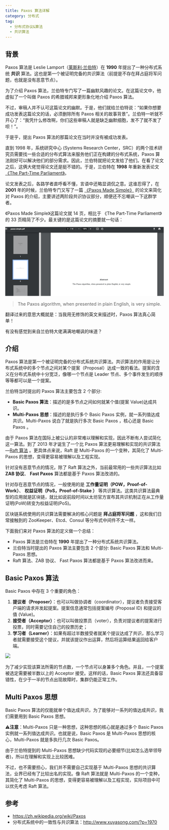 ```yaml
---
title: Paxos 算法详解
category: 分布式
tag:
  - 分布式协议&算法
  - 共识算法
---
```


## 背景

Paxos 算法是 Leslie Lamport（[莱斯利·兰伯特](https://zh.wikipedia.org/wiki/莱斯利·兰伯特)）在 **1990** 年提出了一种分布式系统 **共识** 算法。这也是第一个被证明完备的共识算法（前提是不存在拜占庭将军问题，也就是没有恶意节点）。

为了介绍 Paxos 算法，兰伯特专门写了一篇幽默风趣的论文。在这篇论文中，他虚拟了一个叫做 Paxos 的希腊城邦来更形象化地介绍 Paxos 算法。

不过，审稿人并不认可这篇论文的幽默。于是，他们就给兰伯特说：“如果你想要成功发表这篇论文的话，必须删除所有 Paxos 相关的故事背景”。兰伯特一听就不开心了：“我凭什么修改啊，你们这些审稿人就是缺乏幽默细胞，发不了就不发了呗！”。

于是乎，提出 Paxos 算法的那篇论文在当时并没有被成功发表。

直到 1998 年，系统研究中心 (Systems Research Center，SRC）的两个技术研究员需要找一些合适的分布式算法来服务他们正在构建的分布式系统，Paxos 算法刚好可以解决他们的部分需求。因此，兰伯特就把论文发给了他们。在看了论文之后，这俩大佬觉得论文还是挺不错的。于是，兰伯特在 **1998** 年重新发表论文 [《The Part-Time Parliament》](http://lamport.azurewebsites.net/pubs/lamport-paxos.pdf)。

论文发表之后，各路学者直呼看不懂，言语中还略显调侃之意。这谁忍得了，在 **2001** 年的时候，兰伯特专门又写了一篇 [《Paxos Made Simple》](http://lamport.azurewebsites.net/pubs/paxos-simple.pdf) 的论文来简化对 Paxos 的介绍，主要讲述两阶段共识协议部分，顺便还不忘嘲讽一下这群学者。

《Paxos Made Simple》这篇论文就 14 页，相比于 《The Part-Time Parliament》的 33 页精简了不少。最关键的是这篇论文的摘要就一句话：

![](./images/paxos/paxos-made-simple.png)

> The Paxos algorithm, when presented in plain English, is very simple.

翻译过来的意思大概就是：当我用无修饰的英文来描述时，Paxos 算法真心简单！

有没有感觉到来自兰伯特大佬满满地嘲讽的味道？

## 介绍

Paxos 算法是第一个被证明完备的分布式系统共识算法。共识算法的作用是让分布式系统中的多个节点之间对某个提案（Proposal）达成一致的看法。提案的含义在分布式系统中十分宽泛，像哪一个节点是 Leader 节点、多个事件发生的顺序等等都可以是一个提案。

兰伯特当时提出的 Paxos 算法主要包含 2 个部分:

- **Basic Paxos 算法**：描述的是多节点之间如何就某个值(提案 Value)达成共识。
- **Multi-Paxos 思想**：描述的是执行多个 Basic Paxos 实例，就一系列值达成共识。Multi-Paxos 说白了就是执行多次 Basic Paxos ，核心还是 Basic Paxos 。

由于 Paxos 算法在国际上被公认的非常难以理解和实现，因此不断有人尝试简化这一算法。到了 2013 年才诞生了一个比 Paxos 算法更易理解和实现的共识算法—[Raft 算法](https://javaguide.cn/distributed-system/theorem&algorithm&protocol/raft-algorithm.html) 。更具体点来说，Raft 是 Multi-Paxos 的一个变种，其简化了 Multi-Paxos 的思想，变得更容易被理解以及工程实现。

针对没有恶意节点的情况，除了 Raft 算法之外，当前最常用的一些共识算法比如 **ZAB 协议**、 **Fast Paxos** 算法都是基于 Paxos 算法改进的。

针对存在恶意节点的情况，一般使用的是 **工作量证明（POW，Proof-of-Work）**、 **权益证明（PoS，Proof-of-Stake ）** 等共识算法。这类共识算法最典型的应用就是区块链，就比如说前段时间以太坊官方宣布其共识机制正在从工作量证明(PoW)转变为权益证明(PoS)。

区块链系统使用的共识算法需要解决的核心问题是 **拜占庭将军问题** ，这和我们日常接触到的 ZooKeeper、Etcd、Consul 等分布式中间件不太一样。

下面我们来对 Paxos 算法的定义做一个总结：

- Paxos 算法是兰伯特在 **1990** 年提出了一种分布式系统共识算法。
- 兰伯特当时提出的 Paxos 算法主要包含 2 个部分: Basic Paxos 算法和 Multi-Paxos 思想。
- Raft 算法、ZAB 协议、 Fast Paxos 算法都是基于 Paxos 算法改进而来。

## Basic Paxos 算法

Basic Paxos 中存在 3 个重要的角色：

1. **提议者（Proposer）**：也可以叫做协调者（coordinator），提议者负责接受客户端的请求并发起提案。提案信息通常包括提案编号 (Proposal ID) 和提议的值 (Value)。
2. **接受者（Acceptor）**：也可以叫做投票员（voter），负责对提议者的提案进行投票，同时需要记住自己的投票历史；
3. **学习者（Learner）**：如果有超过半数接受者就某个提议达成了共识，那么学习者就需要接受这个提议，并就该提议作出运算，然后将运算结果返回给客户端。

![](https://oss.javaguide.cn/github/javaguide/distributed-system/protocol/up-890fa3212e8bf72886a595a34654918486c.png)

为了减少实现该算法所需的节点数，一个节点可以身兼多个角色。并且，一个提案被选定需要被半数以上的 Acceptor 接受。这样的话，Basic Paxos 算法还具备容错性，在少于一半的节点出现故障时，集群仍能正常工作。

## Multi Paxos 思想

Basic Paxos 算法的仅能就单个值达成共识，为了能够对一系列的值达成共识，我们需要用到 Basic Paxos 思想。

⚠️**注意**：Multi-Paxos 只是一种思想，这种思想的核心就是通过多个 Basic Paxos 实例就一系列值达成共识。也就是说，Basic Paxos 是 Multi-Paxos 思想的核心，Multi-Paxos 就是多执行几次 Basic Paxos。

由于兰伯特提到的 Multi-Paxos 思想缺少代码实现的必要细节(比如怎么选举领导者)，所以在理解和实现上比较困难。

不过，也不需要担心，我们并不需要自己实现基于 Multi-Paxos 思想的共识算法，业界已经有了比较出名的实现。像 Raft 算法就是 Multi-Paxos 的一个变种，其简化了 Multi-Paxos 的思想，变得更容易被理解以及工程实现，实际项目中可以优先考虑 Raft 算法。

## 参考

- https://zh.wikipedia.org/wiki/Paxos
- 分布式系统中的一致性与共识算法：http://www.xuyasong.com/?p=1970
